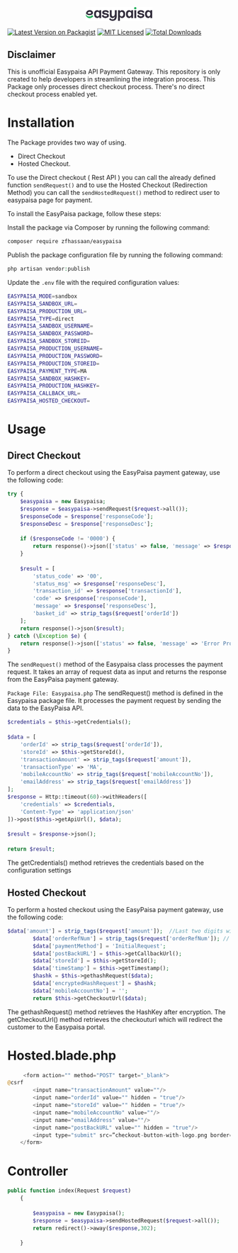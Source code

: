 <!--suppress ALL -->
<p align="center">
  <img src="logo.png" alt="EASYPAISA Payment Gateway" width="150"/><br/>
  <!-- <h3 align="center">Payfast</h3> -->
</p>

[![Latest Version on Packagist](https://img.shields.io/packagist/v/zfhassaan/easypaisa.svg?style=flat-square)](https://packagist.org/packages/zfhassaan/easypaisa)
[![MIT Licensed](https://img.shields.io/badge/license-MIT-brightgreen.svg?style=flat-square)](LICENSE.md)
[![Total Downloads](https://img.shields.io/packagist/dt/zfhassaan/easypaisa.svg?style=flat-square)](https://packagist.org/packages/zfhassaan/easypaisa)


## Disclaimer 
This is unofficial Easypaisa API Payment Gateway. This repository  is only created to help developers in streamlining the integration process. This Package only processes direct checkout process. There's no direct checkout process enabled yet.


# Installation
The Package provides two way of using. 
- Direct Checkout
- Hosted Checkout.

To use the Direct checkout ( Rest API ) you can call the already defined function `sendRequest()` and to use the Hosted Checkout (Redirection Method) you can call the `sendHostedRequest()` method to redirect user to easypaisa page for payment. 


To install the EasyPaisa package, follow these steps:

Install the package via Composer by running the following command:

```bash
composer require zfhassaan/easypaisa
```

Publish the package configuration file by running the following command:

```php 
php artisan vendor:publish
```

Update the `.env` file with the required configuration values:

```bash
EASYPAISA_MODE=sandbox
EASYPAISA_SANDBOX_URL=
EASYPAISA_PRODUCTION_URL=
EASYPAISA_TYPE=direct
EASYPAISA_SANDBOX_USERNAME=
EASYPAISA_SANDBOX_PASSWORD=
EASYPAISA_SANDBOX_STOREID=
EASYPAISA_PRODUCTION_USERNAME=
EASYPAISA_PRODUCTION_PASSWORD=
EASYPAISA_PRODUCTION_STOREID=
EASYPAISA_PAYMENT_TYPE=MA
EASYPAISA_SANDBOX_HASHKEY=
EASYPAISA_PRODUCTION_HASHKEY=
EASYPAISA_CALLBACK_URL=
EASYPAISA_HOSTED_CHECKOUT=
```

# Usage

## Direct Checkout
To perform a direct checkout using the EasyPaisa payment gateway, use the following code:

```php 
try {
    $easypaisa = new Easypaisa;
    $response = $easypaisa->sendRequest($request->all());
    $responseCode = $response['responseCode'];
    $responseDesc = $response['responseDesc'];

    if ($responseCode != '0000') {
        return response()->json(['status' => false, 'message' => $responseDesc], Response::HTTP_NOT_ACCEPTABLE);
    }

    $result = [
        'status_code' => '00',
        'status_msg' => $response['responseDesc'],
        'transaction_id' => $response['transactionId'],
        'code' => $response['responseCode'],
        'message' => $response['responseDesc'],
        'basket_id' => strip_tags($request['orderId'])
    ];
    return response()->json($result);
} catch (\Exception $e) {
    return response()->json(['status' => false, 'message' => 'Error Processing Your Request.'], 500);
}
```

The `sendRequest()` method of the Easypaisa class processes the payment request. It takes an array of request data as input and returns the response from the EasyPaisa payment gateway.

`Package File: Easypaisa.php`
The sendRequest() method is defined in the Easypaisa package file. It processes the payment request by sending the data to the EasyPaisa API.

```php
$credentials = $this->getCredentials();

$data = [
    'orderId' => strip_tags($request['orderId']),
    'storeId' => $this->getStoreId(),
    'transactionAmount' => strip_tags($request['amount']),
    'transactionType' => 'MA',
    'mobileAccountNo' => strip_tags($request['mobileAccountNo']),
    'emailAddress' => strip_tags($request['emailAddress'])
];
$response = Http::timeout(60)->withHeaders([
    'credentials' => $credentials,
    'Content-Type' => 'application/json'
])->post($this->getApiUrl(), $data);

$result = $response->json();

return $result;
```

The getCredentials() method retrieves the credentials based on the configuration settings

## Hosted Checkout
To perform a hosted checkout using the EasyPaisa payment gateway, use the following code:
```php
$data['amount'] = strip_tags($request['amount']);  //Last two digits will be considered as Decimal
        $data['orderRefNum'] = strip_tags($request['orderRefNum']); // You can customize it (only Max 20 Alpha-Numeric characters)
        $data['paymentMethod'] = 'InitialRequest';
        $data['postBackURL'] = $this->getCallbackUrl();
        $data['storeId'] = $this->getStoreId();
        $data['timeStamp'] = $this->getTimestamp();
        $hashk = $this->gethashRequest($data);
        $data['encryptedHashRequest'] = $hashk;
        $data['mobileAccountNo'] = '';
        return $this->getCheckoutUrl($data);
```
The gethashRequest() method retrieves the HashKey after encryption.
The getCheckoutUrl() method retrieves the checkouturl which will redirect the customer to the Easypaisa portal.

# Hosted.blade.php
```php
     <form action="" method="POST" target="_blank">
@csrf
        <input name="transactionAmount" value=""/>
        <input name="orderId" value="" hidden = "true"/>
        <input name="storeId" value="" hidden = "true"/>
        <input name="mobileAccountNo" value=""/>
        <input name="emailAddress" value=""/>
        <input name="postBackURL" value="" hidden = "true"/>
        <input type="submit" src=”checkout-button-with-logo.png border=”0” name= “pay”>
    </form>
```
# Controller
```php
public function index(Request $request)
    {

        $easypaisa = new Easypaisa();
        $response = $easypaisa->sendHostedRequest($request->all());
        return redirect()->away($response,302);

    }
```
